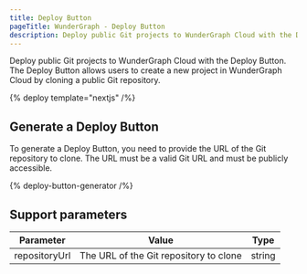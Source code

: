 ```yaml
---
title: Deploy Button
pageTitle: WunderGraph - Deploy Button
description: Deploy public Git projects to WunderGraph Cloud with the Deploy Button.
---
```


Deploy public Git projects to WunderGraph Cloud with the Deploy Button. The Deploy Button allows users to create a new project in WunderGraph Cloud by cloning a public Git repository.

{% deploy template="nextjs" /%}

## Generate a Deploy Button

To generate a Deploy Button, you need to provide the URL of the Git repository to clone. The URL must be a valid Git URL and must be publicly accessible.

{% deploy-button-generator /%}

## Support parameters

| Parameter     | Value                                  | Type   |
| ------------- | -------------------------------------- | ------ |
| repositoryUrl | The URL of the Git repository to clone | string |
